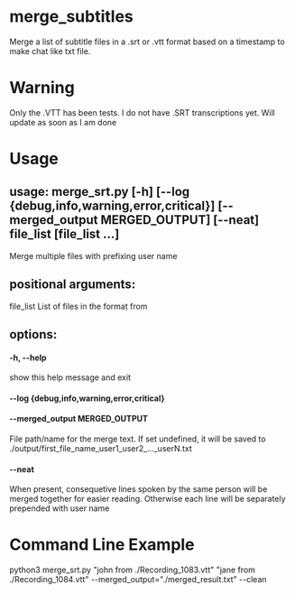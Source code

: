 # merge_subtitles
Merge a list of subtitle files in a .srt or .vtt format based on a timestamp to make chat like txt file.

# Warning
Only the .VTT has been tests. I do not have .SRT transcriptions yet. Will update as soon as I am done

# Usage
## usage: merge_srt.py [-h] [--log {debug,info,warning,error,critical}] [--merged_output MERGED_OUTPUT] [--neat] file_list [file_list ...]

Merge multiple files with prefixing user name

## positional arguments:
  file_list             List of files in the format <user name> from <file name>

## options:
####  -h, --help            
show this help message and exit
####  --log {debug,info,warning,error,critical}
####  --merged_output MERGED_OUTPUT
File path/name for the merge text. 
If set undefined, it will be saved to ./output/first_file_name_user1_user2_..._userN.txt
####  --neat                
When present, consequetive lines spoken by the same person will be merged together for easier reading. Otherwise each line will be separately prepended with user name
  
# Command Line Example
python3 merge_srt.py "john from ./Recording_1083.vtt" "jane from ./Recording_1084.vtt" --merged_output="./merged_result.txt" --clean
